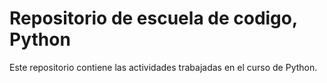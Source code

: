 # Repositorio de escuela de codigo, Python

Este repositorio contiene las actividades trabajadas en el curso de Python.